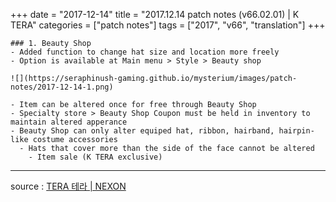 +++
date = "2017-12-14"
title = "2017.12.14 patch notes (v66.02.01) | K TERA"
categories = ["patch notes"]
tags = ["2017", "v66", "translation"]
+++

```
### 1. Beauty Shop
- Added function to change hat size and location more freely
- Option is available at Main menu > Style > Beauty shop

![](https://seraphinush-gaming.github.io/mysterium/images/patch-notes/2017-12-14-1.png)

- Item can be altered once for free through Beauty Shop
- Specialty store > Beauty Shop Coupon must be held in inventory to maintain altered apperance
- Beauty Shop can only alter equiped hat, ribbon, hairband, hairpin-like costume accessories
  - Hats that cover more than the side of the face cannot be altered
    - Item sale (K TERA exclusive)
```

----

source : [TERA 테라 | NEXON](http://tera.nexon.com/news/update/view.aspx?n4articlesn=310)
